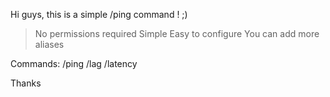 Hi guys,
this is a simple /ping command ! ;)

> No permissions required
> Simple
> Easy to configure
> You can add more aliases

Commands:
/ping
/lag
/latency


Thanks

